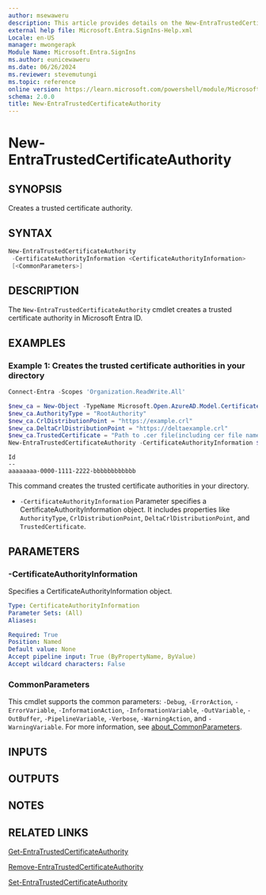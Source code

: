 ```yaml
---
author: msewaweru
description: This article provides details on the New-EntraTrustedCertificateAuthority command.
external help file: Microsoft.Entra.SignIns-Help.xml
Locale: en-US
manager: mwongerapk
Module Name: Microsoft.Entra.SignIns
ms.author: eunicewaweru
ms.date: 06/26/2024
ms.reviewer: stevemutungi
ms.topic: reference
online version: https://learn.microsoft.com/powershell/module/Microsoft.Entra/New-EntraTrustedCertificateAuthority
schema: 2.0.0
title: New-EntraTrustedCertificateAuthority
---
```


# New-EntraTrustedCertificateAuthority

## SYNOPSIS

Creates a trusted certificate authority.

## SYNTAX

```powershell
New-EntraTrustedCertificateAuthority
 -CertificateAuthorityInformation <CertificateAuthorityInformation>
 [<CommonParameters>]
```

## DESCRIPTION

The `New-EntraTrustedCertificateAuthority` cmdlet creates a trusted certificate authority in Microsoft Entra ID.

## EXAMPLES

### Example 1: Creates the trusted certificate authorities in your directory

```powershell
Connect-Entra -Scopes 'Organization.ReadWrite.All'

$new_ca = New-Object -TypeName Microsoft.Open.AzureAD.Model.CertificateAuthorityInformation #Create CertificateAuthorityInformation object
$new_ca.AuthorityType = "RootAuthority"
$new_ca.CrlDistributionPoint = "https://example.crl"
$new_ca.DeltaCrlDistributionPoint = "https://deltaexample.crl"
$new_ca.TrustedCertificate = "Path to .cer file(including cer file name)"
New-EntraTrustedCertificateAuthority -CertificateAuthorityInformation $new_ca
```

```Output
Id
--
aaaaaaaa-0000-1111-2222-bbbbbbbbbbbb
```

This command creates the trusted certificate authorities in your directory.

- `-CertificateAuthorityInformation` Parameter specifies a CertificateAuthorityInformation object.
It includes properties like `AuthorityType`, `CrlDistributionPoint`, `DeltaCrlDistributionPoint`, and `TrustedCertificate`.

## PARAMETERS

### -CertificateAuthorityInformation

Specifies a CertificateAuthorityInformation object.

```yaml
Type: CertificateAuthorityInformation
Parameter Sets: (All)
Aliases:

Required: True
Position: Named
Default value: None
Accept pipeline input: True (ByPropertyName, ByValue)
Accept wildcard characters: False
```

### CommonParameters

This cmdlet supports the common parameters: `-Debug`, `-ErrorAction`, `-ErrorVariable`, `-InformationAction`, `-InformationVariable`, `-OutVariable`, `-OutBuffer`, `-PipelineVariable`, `-Verbose`, `-WarningAction`, and `-WarningVariable`. For more information, see [about_CommonParameters](https://go.microsoft.com/fwlink/?LinkID=113216).

## INPUTS

## OUTPUTS

## NOTES

## RELATED LINKS

[Get-EntraTrustedCertificateAuthority](Get-EntraTrustedCertificateAuthority.md)

[Remove-EntraTrustedCertificateAuthority](Remove-EntraTrustedCertificateAuthority.md)

[Set-EntraTrustedCertificateAuthority](Set-EntraTrustedCertificateAuthority.md)
